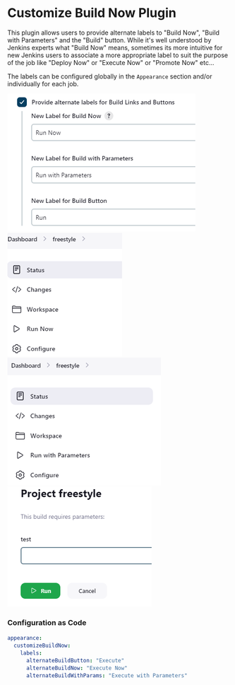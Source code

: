 Customize Build Now Plugin
==========

This plugin allows users to provide alternate labels to "Build Now", "Build with Parameters" and the "Build" button. 
While it's well understood by Jenkins experts what "Build Now" means, sometimes its more intuitive for new Jenkins users to associate a 
more appropriate label to suit the purpose of the job like "Deploy Now" or "Execute Now" or "Promote Now" etc...

The labels can be configured globally in the `Appearance` section and/or individually for each job.

![Configuration](/docs/config.png)
![Sidepanel](/docs/sidepanel.png)
![Sidepanel with Parameters](/docs/sidepanel-parameters.png)
![Parameters](/docs/parameters.png)


### Configuration as Code
```yaml
appearance:
  customizeBuildNow:
    labels:
      alternateBuildButton: "Execute"
      alternateBuildNow: "Execute Now"
      alternateBuildWithParams: "Execute with Parameters"  
```
